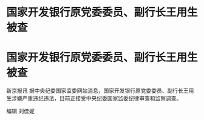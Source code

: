 # 国家开发银行原党委委员、副行长王用生被查

# 国家开发银行原党委委员、副行长王用生被查

新京报讯 据中央纪委国家监委网站消息，国家开发银行原党委委员、副行长王用生涉嫌严重违纪违法，目前正接受中央纪委国家监委纪律审查和监察调查。

编辑 刘佳妮

